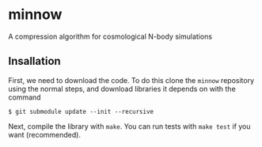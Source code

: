 # minnow
A compression algorithm for cosmological N-body simulations

## Insallation

First, we need to download the code. To do this clone the `minnow` repository using the normal steps, and download libraries it depends on with the command
```
$ git submodule update --init --recursive
```
Next, compile the library with `make`. You can run tests with `make test` if you want (recommended).
